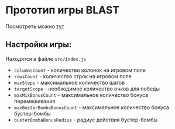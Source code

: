 # Прототип игры BLAST
Посмотреть можно [тут](https://footzi.github.io/blast/)

## Настройки игры:
Находятся в файле `src/index.js`
- `columnsCount` - количество колонок на игровом поле
- `rowsCount` - количество строк на игровом поле
- `maxSteps` - максимальное количество шагов
- `targetScope` - необходимое количество очков для победы
- `maxMixBonusCount` - максимальное количество бонуса перемешивания
- `maxBusterBombaBonusCount` - максимальное количество бонуса бустер-бомбы
- `busterBombaBonusRadius` - радиус действия бустер-бомбы
